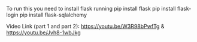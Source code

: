To run this you need to install flask running 
pip install flask
pip install flask-login
pip install flask-sqlalchemy

Video Link (part 1 and part 2): https://youtu.be/W3R98bPwfTg & https://youtu.be/Jvh8-1wbJkg
